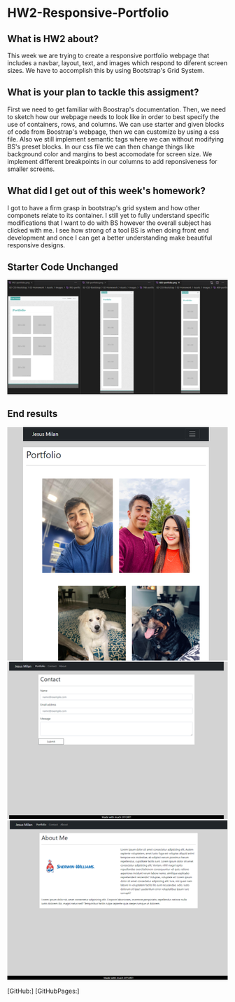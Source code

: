 # HW2-Responsive-Portfolio

## What is HW2 about?
This week we are trying to create a responsive portfolio webpage that includes a navbar, layout, text, and images which respond to diferent screen sizes.
We have to accomplish this by using Bootstrap's Grid System.

## What is your plan to tackle this assigment?
First we need to get familiar with Boostrap's documentation.
Then, we need to sketch how our webpage needs to look like in order to best specify the use of containers, rows, and columns.
We can use starter and given blocks of code from Boostrap's webpage, then we can customize by using a css file.
Also we still implement semantic tags where we can without modifying BS's preset blocks.
In our css file we can then change things like background color and margins to best accomodate for screen size.
We implement different breakpoints in our columns to add reponsiveness for smaller screens.

## What did I get out of this week's homework?
I got to have a firm grasp in bootstrap's grid system and how other componets relate to its container.
I still yet to fully understand specific modifications that I want to do with BS however the overall subject has clicked with me.
I see how strong of a tool BS is when doing front end development and once I can get a better understanding make beautiful responsive designs.

## Starter Code Unchanged
![Pulled Image Original Portfolio](images/OrignalPortfolio.png) 

## End results
![Personal Portfolio](images/porfoliocomp.png)
![Contact Page](images/contactcomp.png)
![About Me Page](images/Aboutmecomp.png)

[GitHub:] 
[GitHubPages:]



